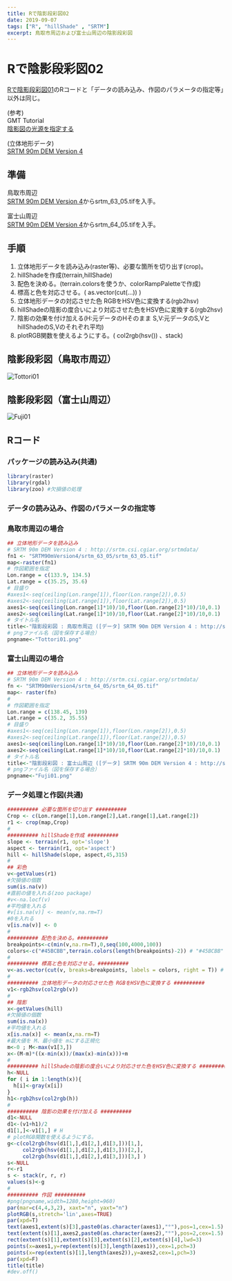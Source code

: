 ```yaml
---
title: Rで陰影段彩図02
date: 2019-09-07
tags: ["R", "hillShade" , "SRTM"]
excerpt: 鳥取市周辺および富士山周辺の陰影段彩図
---
```


# Rで陰影段彩図02

[Rで陰影段彩図01](https://gitpress.io/u/938/hillshade01)のRコードと「データの読み込み、作図のパラメータの指定等」以外は同じ。

(参考)  
GMT Tutorial  
[陰影図の光源を指定する](http://hydro.iis.u-tokyo.ac.jp/~agata/archive/GMT334/doc/html/tutorial/node70.html)

(立体地形データ)  
[SRTM 90m DEM Version 4](http://srtm.csi.cgiar.org/srtmdata/)

## 準備

鳥取市周辺  
[SRTM 90m DEM Version 4](http://srtm.csi.cgiar.org/srtmdata/)からsrtm_63_05.tifを入手。

富士山周辺  
[SRTM 90m DEM Version 4](http://srtm.csi.cgiar.org/srtmdata/)からsrtm_64_05.tifを入手。

## 手順
1. 立体地形データを読み込み(raster等)、必要な箇所を切り出す(crop)。
1. hillShadeを作成(terrain,hillShade)
1. 配色を決める。(terrain.colorsを使うか、colorRampPaletteで作成)
1. 標高と色を対応させる。( as.vector(cut(...)) )
1. 立体地形データの対応させた色 RGBをHSV色に変換する(rgb2hsv)
1. hillShadeの陰影の度合いにより対応させた色をHSV色に変換する(rgb2hsv)
1. 陰影の効果を付け加える(H:元データのHそのまま S,V:元データのS,VとhillShadeのS,Vのそれぞれ平均)
1. plotRGB関数を使えるようにする。( col2rgb(hsv()) 、stack)


## 陰影段彩図（鳥取市周辺）
![Tottori01](images/Tottori01.png)

## 陰影段彩図（富士山周辺）
![Fuji01](images/Fuji01.png)

## Rコード

### パッケージの読み込み(共通)

```R
library(raster)
library(rgdal)
library(zoo) #欠損値の処理
```

### データの読み込み、作図のパラメータの指定等

### 鳥取市周辺の場合

```R
## 立体地形データを読み込み
# SRTM 90m DEM Version 4 : http://srtm.csi.cgiar.org/srtmdata/
fn1 <- "SRTM90mVersion4/srtm_63_05/srtm_63_05.tif"
map<-raster(fn1)
# 作図範囲を指定
Lon.range = c(133.9, 134.5)
Lat.range = c(35.25, 35.6)
# 目盛り
#axes1<-seq(ceiling(Lon.range[1]),floor(Lon.range[2]),0.5)
#axes2<-seq(ceiling(Lat.range[1]),floor(Lat.range[2]),0.5)
axes1<-seq(ceiling(Lon.range[1]*10)/10,floor(Lon.range[2]*10)/10,0.1)
axes2<-seq(ceiling(Lat.range[1]*10)/10,floor(Lat.range[2]*10)/10,0.1)
# タイトル名
title<-"陰影段彩図 : 鳥取市周辺 ([データ] SRTM 90m DEM Version 4 : http://srtm.csi.cgiar.org/srtmdata/)"
# pngファイル名（図を保存する場合）
pngname<-"Tottori01.png"
```

### 富士山周辺の場合

```R
## 立体地形データを読み込み
# SRTM 90m DEM Version 4 : http://srtm.csi.cgiar.org/srtmdata/
fn <- "SRTM90mVersion4/srtm_64_05/srtm_64_05.tif"
map<- raster(fn)
#
# 作図範囲を指定
Lon.range = c(138.45, 139)
Lat.range = c(35.2, 35.55)
# 目盛り
#axes1<-seq(ceiling(Lon.range[1]),floor(Lon.range[2]),0.5)
#axes2<-seq(ceiling(Lat.range[1]),floor(Lat.range[2]),0.5)
axes1<-seq(ceiling(Lon.range[1]*10)/10,floor(Lon.range[2]*10)/10,0.1)
axes2<-seq(ceiling(Lat.range[1]*10)/10,floor(Lat.range[2]*10)/10,0.1)
# タイトル名
title<-"陰影段彩図 : 富士山周辺 ([データ] SRTM 90m DEM Version 4 : http://srtm.csi.cgiar.org/srtmdata/)"
# pngファイル名（図を保存する場合）
pngname<-"Fuji01.png"
```

### データ処理と作図(共通)

```R
########## 必要な箇所を切り出す ##########
Crop <- c(Lon.range[1],Lon.range[2],Lat.range[1],Lat.range[2])
r1 <- crop(map,Crop)
#
########## hillShadeを作成 ##########
slope <- terrain(r1, opt='slope')
aspect <- terrain(r1, opt='aspect')
hill <- hillShade(slope, aspect,45,315) 
#
## 彩色
v<-getValues(r1)
#欠損値の個数
sum(is.na(v))
#直前の値を入れる(zoo package)
#v<-na.locf(v)
#平均値を入れる
#v[is.na(v)] <- mean(v,na.rm=T)
#0を入れる
v[is.na(v)] <- 0
#
########## 配色を決める。##########
breakpoints<-c(min(v,na.rm=T),0,seq(100,4000,100))
colors<-c("#45BCBB",terrain.colors(length(breakpoints)-2)) # "#45BCBB" : 海の色
#
########## 標高と色を対応させる。##########
v<-as.vector(cut(v, breaks=breakpoints, labels = colors, right = T)) # 0m以下を海とするので、right = Tとする
#
########## 立体地形データの対応させた色 RGBをHSV色に変換する ##########
v1<-rgb2hsv(col2rgb(v))
#
## 陰影
x<-getValues(hill)
#欠損値の個数
sum(is.na(x))
#平均値を入れる
x[is.na(x)] <- mean(x,na.rm=T)
#最大値を M、最小値を mにする正規化
m<-0 ; M<-max(v1[3,])
x<-(M-m)*((x-min(x))/(max(x)-min(x)))+m
#
########## hillShadeの陰影の度合いにより対応させた色をHSV色に変換する ##########
h<-NULL
for ( i in 1:length(x)){
  h[i]<-gray(x[i])
}
h1<-rgb2hsv(col2rgb(h))
#
########## 陰影の効果を付け加える ##########
d1<-NULL
d1<-(v1+h1)/2
d1[1,]<-v1[1,] # H
# plotRGB関数を使えるようにする。
g<-c(col2rgb(hsv(d1[1,],d1[2,],d1[3,]))[1,],
     col2rgb(hsv(d1[1,],d1[2,],d1[3,]))[2,],
     col2rgb(hsv(d1[1,],d1[2,],d1[3,]))[3,] )
s<-NULL
r<-r1
s <- stack(r, r, r)
values(s)<-g
#
########## 作図 ##########
#png(pngname,width=1280,height=960)
par(mar=c(4,4,3,2), xaxt="n", yaxt="n")
plotRGB(s,stretch='lin',axes=TRUE)
par(xpd=T)
text(axes1,extent(s)[3],paste0(as.character(axes1),"°"),pos=1,cex=1.5)
text(extent(s)[1],axes2,paste0(as.character(axes2),"°"),pos=2,cex=1.5)
rect(extent(s)[1],extent(s)[3],extent(s)[2],extent(s)[4],lwd=3)
points(x=axes1,y=rep(extent(s)[3],length(axes1)),cex=1,pch=3)
points(x=rep(extent(s)[1],length(axes2)),y=axes2,cex=1,pch=3)
par(xpd=F)
title(title)
#dev.off()
```


